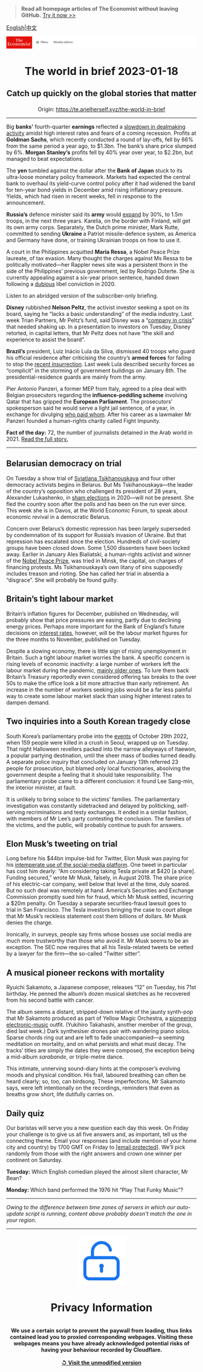 > **Read all homepage articles of The Economist without leaving GitHub.** [Try it now >>](https://arielherself.github.io/te)

[English](https://github.com/arielherself/espresso/blob/main/README.md)|[中文](https://github-com.translate.goog/arielherself/espresso/blob/main/README.md?_x_tr_sl=en&_x_tr_tl=zh-CN&_x_tr_hl=zh-CN&_x_tr_pto=wapp)



![The Economist](menubar.png)

# <p align="center">The world in brief 2023-01-18</p>

## <p align="center">Catch up quickly on the global stories that matter</p>

<p align="center">Origin: <a href="https://te.arielherself.xyz/the-world-in-brief">https://te.arielherself.xyz/the-world-in-brief</a><hr>

Big <strong>banks’</strong> fourth-quarter <strong>earnings </strong>reflected a [slowdown in dealmaking activity](https://te.arielherself.xyz/finance-and-economics/2023/01/17/investment-banks-are-struggling-in-a-high-interest-rate-world) amidst high interest rates and fears of a coming recession. Profits at <strong>Goldman Sachs</strong>, which recently conducted a round of lay-offs, fell by 66% from the same period a year ago, to $1.3bn. The bank’s share price slumped by 6%. <strong>Morgan Stanley’s</strong> profits fell by 40% year over year, to $2.2bn, but managed to beat expectations.

The <strong>yen</strong> tumbled against the dollar after the <strong>Bank of Japan</strong> stuck to its ultra-loose monetary policy framework. Markets had expected the central bank to overhaul its yield-curve control policy after it had widened the band for ten-year bond yields in December amid rising inflationary pressure. Yields, which had risen in recent weeks, fell in response to the announcement.

<strong>Russia’s</strong> defence minister said its <strong>army</strong> would [expand](https://te.arielherself.xyz/briefing/how-deep-does-the-rot-in-the-russian-army-go/21808989) by 30%, to 1.5m troops, in the next three years. Karelia, on the border with Finland, will get its own army corps. Separately, the Dutch prime minister, Mark Rutte, committed to sending <strong>Ukraine </strong>a Patriot missile-defence system, as America and Germany have done, or training Ukrainian troops on how to use it.

A court in the Philippines acquitted <strong>Maria Ressa</strong>, a Nobel Peace Prize laureate, of tax evasion. Many thought the charges against Ms Ressa to be politically motivated—her Rappler news site was a persistent thorn in the side of the Philippines’ previous government, led by Rodrigo Duterte. She is currently appealing against a six-year prison sentence, handed down following a [dubious](https://te.arielherself.xyz/asia/2019/02/14/yet-another-critic-of-the-president-is-arrested-in-the-philippines) libel conviction in 2020. 

Listen to an abridged version of the subscriber-only briefing.

<strong>Disney</strong> rubbished <strong>Nelson Peltz</strong>, the activist investor seeking a spot on its board, saying he “lacks a basic understanding” of the media industry. Last week Trian Partners, Mr Peltz’s fund, said Disney was a “[company in crisis](https://te.arielherself.xyz/leaders/2022/11/21/disney-brings-back-a-star-of-the-past-but-its-real-problem-is-the-script)” that needed shaking up. In a presentation to investors on Tuesday, Disney retorted, in capital letters, that Mr Peltz does not have “the skill and experience to assist the board”.

<strong>Brazil’s</strong> president, Luiz Inácio Lula da Silva, dismissed 40 troops who guard his official residence after criticising the country’s <strong>armed forces</strong> for failing to stop the [recent insurrection](https://te.arielherself.xyz/the-americas/2023/01/12/a-copycat-insurrection-in-brazil-and-its-troubling-aftermath). Last week Lula described security forces as “complicit” in the storming of government buildings on January 8th. The presidential-residence guards are mainly from the army.

Pier Antonio Panzeri, a former MEP from Italy, agreed to a plea deal with Belgian prosecutors regarding the<strong> influence-peddling scheme</strong> involving Qatar that has gripped the <strong>European Parliament</strong>. The prosecutors’ spokesperson said he would serve a light jail sentence, of a year, in exchange for divulging [who paid whom](https://te.arielherself.xyz/europe/2022/12/15/a-corruption-scandal-leaves-the-eu-reeling). After his career as a lawmaker Mr Panzeri founded a human-rights charity called Fight Impunity.

<strong>Fact of the day:</strong> 72, the number of journalists detained in the Arab world in 2021. [Read the full story.](https://te.arielherself.xyz/middle-east-and-africa/2023/01/13/the-arab-worlds-rulers-have-turned-journalists-into-courtiers)

----------

## Belarusian democracy on trial

On Tuesday a show trial of [Sviatlana Tsikhanouskaya](https://te.arielherself.xyz/by-invitation/2022/04/02/sviatlana-tsikhanouskaya-argues-that-europe-will-be-safer-if-belarus-is-free) and four other democracy activists begins in Belarus. But Ms Tskihanouskaya—the leader of the country’s opposition who challenged its president of 28 years, Alexander Lukashenko, in [sham elections](https://te.arielherself.xyz/leaders/2020/08/13/belaruss-election-was-a-sham-the-wests-response-has-been-feeble) in 2020—will not be present. She fled the country soon after the polls and has been on the run ever since. This week she is in Davos, at the World Economic Forum, to speak about economic revival in a democratic Belarus.

Concern over Belarus’s domestic repression has been largely superseded by condemnation of its support for Russia’s invasion of Ukraine. But that repression has escalated since the election. Hundreds of civil-society groups have been closed down. Some 1,500 dissenters have been locked away. Earlier in January Ales Bialiatski, a human-rights activist and winner of the [Nobel Peace Prize](https://te.arielherself.xyz/europe/2022/10/07/the-nobel-peace-prize-recognises-human-rights-groups-that-spoke-truth-to-putinism), was tried in Minsk, the capital, on charges of financing protests. Ms Tsikhanouskaya’s own litany of sins supposedly includes treason and rioting. She has called her trial in absentia a “disgrace”. She will probably be found guilty.

## Britain’s tight labour market

Britain’s inflation figures for December, published on Wednesday, will probably show that price pressures are easing, partly due to declining energy prices. Perhaps more important for the Bank of England’s future decisions on [interest rates](https://te.arielherself.xyz/briefing/2022/12/08/rising-interest-rates-and-inflation-have-upended-investing), however, will be the labour market figures for the three months to November, published on Tuesday. 

Despite a slowing economy, there is little sign of rising unemployment in Britain. Such a tight labour market worries the bank. A specific concern is rising levels of economic inactivity: a large number of workers left the labour market during the pandemic, [mainly older ones](https://te.arielherself.xyz/britain/2022/10/27/where-did-all-britains-50-somethings-go). To lure them back Britain’s Treasury reportedly even considered offering tax breaks to the over 50s to make the office look a bit more attractive than early retirement. An increase in the number of workers seeking jobs would be a far less painful way to create some labour market slack than using higher interest rates to dampen demand.

## Two inquiries into a South Korean tragedy close

South Korea’s parliamentary probe into the [events](https://te.arielherself.xyz/asia/2022/11/03/when-a-disaster-shakes-a-country-political-leaders-face-peril) of October 29th 2022, when 159 people were killed in a crush in Seoul, wrapped up on Tuesday. That night Halloween revellers packed into the narrow alleyways of Itaewon, a popular partying destination, until the sheer mass of bodies turned deadly. A separate police inquiry that concluded on January 13th referred 23 people for prosecution, but blamed only local functionaries, absolving the government despite a feeling that it should take responsibility. The parliamentary probe came to a different conclusion: it found Lee Sang-min, the interior minister, at fault.

It is unlikely to bring solace to the victims’ families. The parliamentary investigation was constantly sidetracked and delayed by politicking, self-serving recriminations and testy exchanges. It ended in a similar fashion, with members of Mr Lee’s party contesting the conclusion. The families of the victims, and the public, will probably continue to push for answers.

## Elon Musk’s tweeting on trial

Long before his $44bn impulse-bid for Twitter, Elon Musk was paying for his [intemperate use of the social-media platform](https://te.arielherself.xyz/leaders/2022/12/19/elon-musks-44bn-education-on-free-speech). One tweet in particular has cost him dearly: “Am considering taking Tesla private at $420 [a share]. Funding secured,” wrote Mr Musk, falsely, in August 2018. The share price of his electric-car company, well below that level at the time, duly soared. But no such deal was remotely at hand. America’s Securities and Exchange Commission promptly sued him for fraud, which Mr Musk settled, incurring a $20m penalty. On Tuesday a separate securities-fraud lawsuit goes to trial in San Francisco. The Tesla investors bringing the case to court allege that Mr Musk’s reckless statement cost them billions of dollars. Mr Musk denies the charge.

Ironically, in surveys, people say firms whose bosses use social media are much more trustworthy than those who avoid it. Mr Musk seems to be an exception. The SEC now requires that all his Tesla-related tweets be vetted by a lawyer for the firm—the so-called “Twitter sitter”.

## A musical pioneer reckons with mortality

Ryuichi Sakamoto, a Japanese composer, releases “12” on Tuesday, his 71st birthday. He penned the album’s dozen musical sketches as he recovered from his second battle with cancer.

The album seems a distant, stripped-down relative of the jaunty synth-pop that Mr Sakamoto produced as part of Yellow Magic Orchestra, a [pioneering electronic-music](https://te.arielherself.xyz/1843/2019/04/18/make-brexit-bearablewith-japanese-ambient-music) outfit. (Yukihiro Takahashi, another member of the group, died last week.) Dark synthesiser drones pair with wandering piano solos. Sparse chords ring out and are left to fade unaccompanied—a seeming meditation on mortality, and on what persists and what must decay. The tracks’ titles are simply the dates they were composed, the exception being a mid-album <em>sarabande</em>, or triple-metre dance.

This intimate, unnerving sound-diary hints at the composer’s evolving moods and physical condition. His frail, laboured breathing can often be heard clearly; so, too, can birdsong. These imperfections, Mr Sakamoto says, were left intentionally on the recordings, reminders that even as breaths grow short, life dutifully carries on. 

## Daily quiz

Our baristas will serve you a new question each day this week. On Friday your challenge is to give us all five answers and, as important, tell us the connecting theme. Email your responses (and include mention of your home city and country) by 1700 GMT on Friday to [<span class="__cf_email__" data-cfemail="cd9cb8a4b788bebdbfa8bebea28da8aea2a3a2a0a4beb9e3aea2a0">[email&#160;protected]</span>](https://mail.google.com/mail/?view=cm&amp;fs=1&amp;tf=1&amp;to=QuizEspresso@te.arielherself.xyz). We’ll pick randomly from those with the right answers and crown one winner per continent on Saturday.

<strong>Tuesday:</strong> Which English comedian played the almost silent character, Mr Bean?  


<strong>Monday: </strong>Which band performed the 1976 hit “Play That Funky Music”?

----------

*Owing to the difference between time zones of servers in which our auto-update script is running, content above probably doesn't match the one in your region.*

|<br><div align="center"><img src="unlock.png" /><h1>Privacy Information</h1></div></br>We use a certain script to prevent the paywall from loading, thus links contained lead you to proxied corresponding webpages. Visiting these webpages means you have already acknowledged potential risks of having your behaviour recorded by Cloudflare.<br><br>[&#x21BA; Visit the unmodified version](README.raw.md)<br><br>|
|-----|
